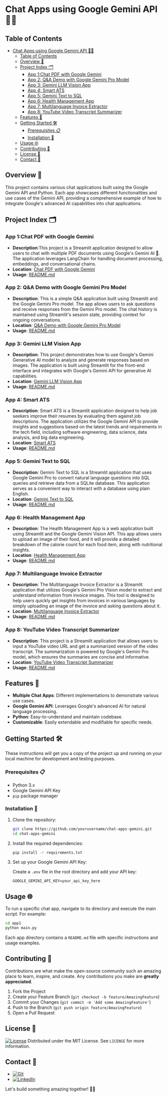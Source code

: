 # Chat Apps using Google Gemini API 💬🚀

## Table of Contents
- [Chat Apps using Google Gemini API 💬🚀](#chat-apps-using-google-gemini-api-)
  - [Table of Contents](#table-of-contents)
  - [Overview 📝](#overview-)
  - [Project Index 🗂️](#project-index-️)
    - [App 1:Chat PDF with Google Gemini](#app-1chat-pdf-with-google-gemini)
    - [App 2: Q\&A Demo with Google Gemini Pro Model](#app-2-qa-demo-with-google-gemini-pro-model)
    - [App 3: Gemini LLM Vision App](#app-3-gemini-llm-vision-app)
    - [App 4: Smart ATS](#app-4-smart-ats)
    - [App 5: Gemini Text to SQL](#app-5-gemini-text-to-sql)
    - [App 6: Health Management App](#app-6-health-management-app)
    - [App 7: Multilanguage Invoice Extractor](#app-7-multilanguage-invoice-extractor)
    - [App 8: YouTube Video Transcript Summarizer](#app-8-youtube-video-transcript-summarizer)
  - [Features 🌟](#features-)
  - [Getting Started 🛠️](#getting-started-️)
    - [Prerequisites 📋](#prerequisites-)
    - [Installation 🔧](#installation-)
  - [Usage 🌐](#usage-)
  - [Contributing 🤝](#contributing-)
  - [License 📜](#license-)
  - [Contact 📧](#contact-)

## Overview 📝

This project contains various chat applications built using the Google Gemini API and Python. Each app showcases different functionalities and use cases of the Gemini API, providing a comprehensive example of how to integrate Google's advanced AI capabilities into chat applications.

## Project Index 🗂️

### App 1:Chat PDF with Google Gemini
- **Description**:This project is a Streamlit application designed to allow users to chat with multiple PDF documents using Google's Gemini AI 🤖. The application leverages LangChain for handling document processing, embeddings, and conversational chains.
- **Location**: [Chat PDF with Google Gemini](https://github.com/palakgandhi98/Google_Gemini/tree/main/Chat%20PDF%20with%20Gemini)
- **Usage**: [README.md](https://github.com/palakgandhi98/Google_Gemini/tree/main/Chat%20PDF%20with%20Gemini/README.md)

### App 2: Q&A Demo with Google Gemini Pro Model
- **Description**: This is a simple Q&A application built using Streamlit and the Google Gemini Pro model. The app allows users to ask questions and receive responses from the Gemini Pro model. The chat history is maintained using Streamlit's session state, providing context for ongoing conversations.
- **Location**: [Q&A Demo with Google Gemini Pro Model](https://github.com/palakgandhi98/Google_Gemini/tree/main/Q%26A%20Demo%20with%20Google%20Gemini%20Pro%20Model)
- **Usage**: [README.md](https://github.com/palakgandhi98/Google_Gemini/tree/main/Q%26A%20Demo%20with%20Google%20Gemini%20Pro%20Model/README.md)

### App 3: Gemini LLM Vision App
- **Description**: This project demonstrates how to use Google's Gemini Generative AI model to analyze and generate responses based on images. The application is built using Streamlit for the front-end interface and integrates with Google's Gemini API for generative AI capabilities.
- **Location**: [Gemini LLM Vision App](https://github.com/palakgandhi98/Google_Gemini/tree/main/Gemini%20LLM%20Vision%20App)
- **Usage**: [README.md](https://github.com/palakgandhi98/Google_Gemini/tree/main/Gemini%20LLM%20Vision%20App/README.md)

### App 4: Smart ATS
- **Description**: Smart ATS is a Streamlit application designed to help job seekers improve their resumes by evaluating them against job descriptions. The application utilizes the Google Gemini API to provide insights and suggestions based on the latest trends and requirements in the tech field, including software engineering, data science, data analysis, and big data engineering.
- **Location**: [Smart ATS](https://github.com/palakgandhi98/Google_Gemini/tree/main/Smart%20ATS)
- **Usage**: [README.md](https://github.com/palakgandhi98/Google_Gemini/tree/main/Smart%20ATS/README.md)

### App 5: Gemini Text to SQL
- **Description**: Gemini Text to SQL is a Streamlit application that uses Google Gemini Pro to convert natural language questions into SQL queries and retrieve data from a SQLite database. This application serves as a convenient way to interact with a database using plain English.
- **Location**: [Gemini Text to SQL](https://github.com/palakgandhi98/Google_Gemini/tree/main/Gemini%20Text%20to%20SQL)
- **Usage**: [README.md](https://github.com/palakgandhi98/Google_Gemini/tree/main/Gemini%20Text%20to%20SQL/README.md)

### App 6: Health Management App
- **Description**: The Health Management App is a web application built using Streamlit and the Google Gemini Vision API. This app allows users to upload an image of their food, and it will provide a detailed breakdown of the calorie count for each food item, along with nutritional insights.
- **Location**: [Health Management App](https://github.com/palakgandhi98/Google_Gemini/tree/main/Health%20Management%20App)
- **Usage**: [README.md](https://github.com/palakgandhi98/Google_Gemini/tree/main/Health%20Management%20App/README.md)

### App 7: Multilanguage Invoice Extractor
- **Description**: The Multilanguage Invoice Extractor is a Streamlit application that utilizes Google's Gemini Pro Vision model to extract and understand information from invoice images. This tool is designed to help users quickly get insights from invoices in various languages by simply uploading an image of the invoice and asking questions about it.
- **Location**: [Multilanguage Invoice Extractor](https://github.com/palakgandhi98/Google_Gemini/tree/main/Multilanguage%20Invoice%20Extractor)
-  **Usage**: [README.md](https://github.com/palakgandhi98/Google_Gemini/tree/main/Multilanguage%20Invoice%20Extractor/README.md)

### App 8: YouTube Video Transcript Summarizer
- **Description**: This project is a Streamlit application that allows users to input a YouTube video URL and get a summarized version of the video transcript. The summarization is powered by Google's Gemini Pro model, which ensures the summaries are concise and informative.
- **Location**: [YouTube Video Transcript Summarizer](https://github.com/palakgandhi98/Google_Gemini/tree/main/YouTube%20Video%20Transcript%20Summarizer)
- **Usage**:  [README.md](https://github.com/palakgandhi98/Google_Gemini/tree/main/YouTube%20Video%20Transcript%20Summarizer/README.md)
  
## Features 🌟

- **Multiple Chat Apps**: Different implementations to demonstrate various use cases.
- **Google Gemini API**: Leverages Google's advanced AI for natural language processing.
- **Python**: Easy-to-understand and maintain codebase.
- **Customizable**: Easily extendable and modifiable for specific needs.

## Getting Started 🛠️

These instructions will get you a copy of the project up and running on your local machine for development and testing purposes.

### Prerequisites 📋

- Python 3.x
- Google Gemini API Key
- `pip` package manager

### Installation 🔧

1. Clone the repository:

   ```sh
   git clone https://github.com/yourusername/chat-apps-gemini.git
   cd chat-apps-gemini
   ```

2. Install the required dependencies:

   ```sh
   pip install -r requirements.txt
   ```

3. Set up your Google Gemini API Key:

   Create a `.env` file in the root directory and add your API key:

   ```env
   GOOGLE_GEMINI_API_KEY=your_api_key_here
   ```

## Usage 🌐

To run a specific chat app, navigate to its directory and execute the main script. For example:

```sh
cd app1
python main.py
```

Each app directory contains a `README.md` file with specific instructions and usage examples.

## Contributing 🤝

Contributions are what make the open-source community such an amazing place to learn, inspire, and create. Any contributions you make are **greatly appreciated**.

1. Fork the Project
2. Create your Feature Branch (`git checkout -b feature/AmazingFeature`)
3. Commit your Changes (`git commit -m 'Add some AmazingFeature'`)
4. Push to the Branch (`git push origin feature/AmazingFeature`)
5. Open a Pull Request

## License 📜
[![License](https://img.shields.io/badge/license-MIT-blue.svg)](LICENSE)
Distributed under the MIT License. See `LICENSE` for more information.

## Contact 📧
 * [![Git](https://img.shields.io/badge/Git-F05032?logo=git&logoColor=fff)](https://www.github.com/palakgandhi98)
 * [![LinkedIn](https://img.shields.io/badge/Linkedin-%230077B5.svg?logo=linkedin&logoColor=white)](https://www.linkedin.com/in/palakgandhi98)

Let's build something amazing together! 🌟🚀
